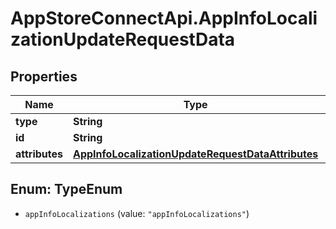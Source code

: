 # AppStoreConnectApi.AppInfoLocalizationUpdateRequestData

## Properties

Name | Type | Description | Notes
------------ | ------------- | ------------- | -------------
**type** | **String** |  | 
**id** | **String** |  | 
**attributes** | [**AppInfoLocalizationUpdateRequestDataAttributes**](AppInfoLocalizationUpdateRequestDataAttributes.md) |  | [optional] 



## Enum: TypeEnum


* `appInfoLocalizations` (value: `"appInfoLocalizations"`)




